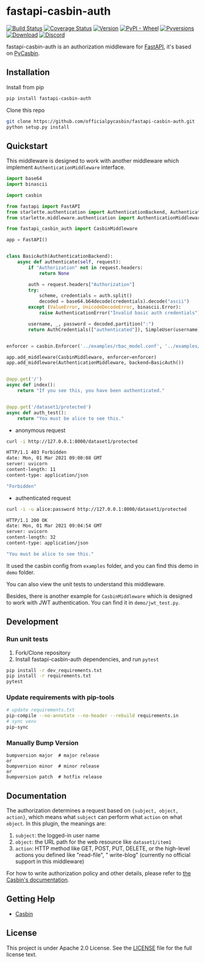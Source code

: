 # fastapi-casbin-auth

[![Build Status](https://github.com/officialpycasbin/fastapi-casbin-auth/actions/workflows/release.yml/badge.svg)](https://github.com/officialpycasbin/fastapi-casbin-auth/actions/workflows/release.yml)
[![Coverage Status](https://coveralls.io/repos/github/officialpycasbin/fastapi-casbin-auth/badge.svg)](https://coveralls.io/github/officialpycasbin/fastapi-casbin-auth)
[![Version](https://img.shields.io/pypi/v/fastapi-casbin-auth.svg)](https://pypi.org/project/fastapi-casbin-auth/)
[![PyPI - Wheel](https://img.shields.io/pypi/wheel/fastapi-casbin-auth.svg)](https://pypi.org/project/fastapi-casbin-auth/)
[![Pyversions](https://img.shields.io/pypi/pyversions/fastapi-casbin-auth.svg)](https://pypi.org/project/fastapi-casbin-auth/)
[![Download](https://static.pepy.tech/badge/fastapi-casbin-auth)](https://pypi.org/project/fastapi-casbin-auth/)
[![Discord](https://img.shields.io/discord/1022748306096537660?logo=discord&label=discord&color=5865F2)](https://discord.gg/S5UjpzGZjN)

fastapi-casbin-auth is an authorization middleware for [FastAPI](https://fastapi.tiangolo.com/), it's based on [PyCasbin](https://github.com/casbin/pycasbin).

## Installation

Install from pip

```bash
pip install fastapi-casbin-auth
```

Clone this repo

```bash
git clone https://github.com/officialpycasbin/fastapi-casbin-auth.git
python setup.py install
```

## Quickstart

This middleware is designed to work with another middleware which implement `AuthenticationMiddleware` interface.

```python
import base64
import binascii

import casbin

from fastapi import FastAPI
from starlette.authentication import AuthenticationBackend, AuthenticationError, SimpleUser, AuthCredentials
from starlette.middleware.authentication import AuthenticationMiddleware

from fastapi_casbin_auth import CasbinMiddleware

app = FastAPI()


class BasicAuth(AuthenticationBackend):
    async def authenticate(self, request):
        if "Authorization" not in request.headers:
            return None

        auth = request.headers["Authorization"]
        try:
            scheme, credentials = auth.split()
            decoded = base64.b64decode(credentials).decode("ascii")
        except (ValueError, UnicodeDecodeError, binascii.Error):
            raise AuthenticationError("Invalid basic auth credentials")

        username, _, password = decoded.partition(":")
        return AuthCredentials(["authenticated"]), SimpleUser(username)


enforcer = casbin.Enforcer('../examples/rbac_model.conf', '../examples/rbac_policy.csv')

app.add_middleware(CasbinMiddleware, enforcer=enforcer)
app.add_middleware(AuthenticationMiddleware, backend=BasicAuth())


@app.get('/')
async def index():
    return "If you see this, you have been authenticated."


@app.get('/dataset1/protected')
async def auth_test():
    return "You must be alice to see this."
```

- anonymous request

```bash
curl -i http://127.0.0.1:8000/dataset1/protected
```

```bash
HTTP/1.1 403 Forbidden
date: Mon, 01 Mar 2021 09:00:08 GMT
server: uvicorn
content-length: 11
content-type: application/json

"Forbidden"
```

- authenticated request

```bash
curl -i -u alice:password http://127.0.0.1:8000/dataset1/protected
```

```bash
HTTP/1.1 200 OK
date: Mon, 01 Mar 2021 09:04:54 GMT
server: uvicorn
content-length: 32
content-type: application/json

"You must be alice to see this."
```

It used the casbin config from `examples` folder, and you can find this demo in `demo` folder.

You can also view the unit tests to understand this middleware.

Besides, there is another example for `CasbinMiddleware` which is designed to work with JWT authentication. You can find
it in `demo/jwt_test.py`.

## Development

### Run unit tests

1. Fork/Clone repository
2. Install fastapi-casbin-auth dependencies, and run `pytest`

```bash
pip install -r dev_requirements.txt
pip install -r requirements.txt
pytest
```

### Update requirements with pip-tools

```bash
# update requirements.txt
pip-compile --no-annotate --no-header --rebuild requirements.in
# sync venv
pip-sync
```

### Manually Bump Version

```
bumpversion major  # major release
or
bumpversion minor  # minor release
or
bumpversion patch  # hotfix release
```

## Documentation

The authorization determines a request based on ``{subject, object, action}``, which means what ``subject`` can perform
what ``action`` on what ``object``. In this plugin, the meanings are:

1. ``subject``: the logged-in user name
2. ``object``: the URL path for the web resource like `dataset1/item1`
3. ``action``: HTTP method like GET, POST, PUT, DELETE, or the high-level actions you defined like "read-file", "
   write-blog" (currently no official support in this middleware)

For how to write authorization policy and other details, please refer
to [the Casbin's documentation](https://casbin.org).

## Getting Help

- [Casbin](https://casbin.org)

## License

This project is under Apache 2.0 License. See the [LICENSE](LICENSE) file for the full license text.
